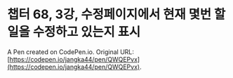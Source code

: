 # 챕터 68, 3강, 수정페이지에서 현재 몇번 할일을 수정하고 있는지 표시

A Pen created on CodePen.io. Original URL: [https://codepen.io/jangka44/pen/QWQEPvx](https://codepen.io/jangka44/pen/QWQEPvx).

